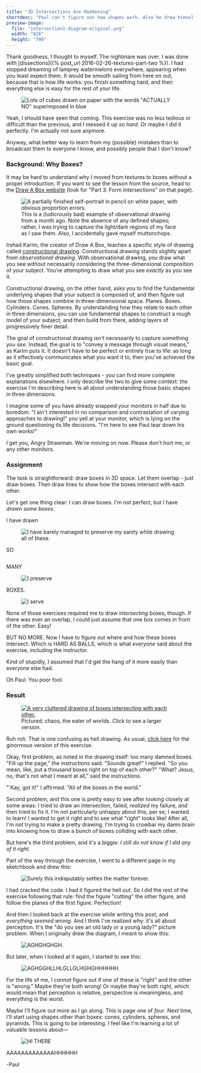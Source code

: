```yaml
---
title: "3D Intersections Are Maddening"
shortdesc: "Paul can't figure out how shapes work. Also he drew himself with muttonchops."
preview-image: 
  file: "intersection1-diagram-original.png"
  width: "826"
  height: "700"
---
```


Thank goodness, I thought to myself. The nightmare was over. I was done with [dissections]({% post_url 2016-02-26-textures-part-two %}). I had stopped dreaming of lamprey watermelons everywhere, appearing when you least expect them. It would be smooth sailing from here on out, because that is how life works: you finish something hard, and then everything else is easy for the rest of your life.<!--more-->

<aside class="midtext-center">
    <figure>
        <img title="PAUL WAS WRONG FOR THE FIRST TIME EVER" alt="Lots of cubes drawn on paper with the words &quot;ACTUALLY NO&quot; superimposed in blue" src="{{ site.baseurl }}/assets/intersections-actually-no.png"/>
    </figure>
</aside>

Yeah, I should have seen that coming. This exercise was no less tedious or difficult than the previous, and I messed it up _so hard_. Or maybe I did it perfectly. I'm actually not sure anymore.

Anyway, what better way to learn from my (possible) mistakes than to broadcast them to everyone I know, and possibly people that I don't know?

### Background: Why Boxes? ###

It may be hard to understand why I moved from textures to boxes without a proper introduction. If you want to see the lesson from the source, head to the [Draw A Box website](http://drawabox.com/lesson/2) (look for "Part 3: Form Intersections" on that page).

<aside class="midtext-right">
    <figure>
        <img title="This is actually an eerily accurate portrait of my Bizarro World twin, Lupa Dald." alt="A partially finished self-portrait in pencil on white paper, with obvious proportion errors." src="{{ site.baseurl }}/assets/observational-self-portrait.png"/>
        <figcaption>This is a (ludicrously bad) example of observational drawing from a month ago. Note the absence of any defined shapes; rather, I was trying to capture the light/dark regions of my face as I saw them. Also, I accidentally gave myself muttonchops.</figcaption>
    </figure>
</aside>

Irshad Karim, the creator of Draw A Box, teaches a specific style of drawing called [constructional drawing](http://drawabox.com/article/construction). Constructional drawing stands slightly apart from _observational drawing_. With observational drawing, you draw what you see without necessarily considering the three-dimensional composition of your subject. You're attempting to draw what you see _exactly_ as you see it.

Constructional drawing, on the other hand, asks you to find the fundamental underlying shapes that your subject is composed of, and then figure out how those shapes combine in three-dimensional space. Planes. Boxes. Cylinders. Cones. Spheres. By understanding how they relate to each other in three dimensions, you can use fundamental shapes to construct a rough model of your subject, and then build from there, adding layers of progressively finer detail.

The goal of constructional drawing isn't necessarily to capture something you _see_. Instead, the goal is to "convey a message through visual means," as Karim puts it. It doesn't have to be perfect or entirely true to life: as long as it effectively communicates what you want it to, then you've achieved the basic goal.

I've greatly simplified both techniques - you can find more complete explanations elsewhere. I only describe the two to give some context: the exercise I'm describing here is all about understanding those basic shapes in three dimensions.

I imagine some of you have already snapped your monitors in half due to boredom. "I ain't interested in no comparison and contrastation of varying approaches to drawing!" you yell at your monitor, which is lying on the ground questioning its life decisions. "I'm here to see Paul tear down his own works!"

I get you, Angry Strawman. We're moving on now. Please don't hurt me, or any other monitors.

### Assignment ###

The task is straightforward: draw boxes in 3D space. Let them overlap - just draw boxes. Then draw lines to show how the boxes intersect with each other.

Let's get one thing clear: I can draw boxes. I'm not perfect, but I have _drawn some boxes_.

I have drawn

<aside class="midtext-center">
    <figure>
        <img title="I have barely managed to preserve my sanity while drawing all of these." src="{{ site.baseurl }}/assets/boxes-plotted-perspective.png"/>
    </figure>
</aside>

SO

<aside class="midtext-center">
    <figure>
        <img title="I barely preserve" alt="" src="{{ site.baseurl }}/assets/boxes-singlepoint-freehand.png"/>
    </figure>
</aside>

MANY

<aside class="midtext-center">
    <figure>
        <img title="I preserve" src="{{ site.baseurl }}/assets/boxes-rotated-freehand.png"/>
    </figure>
</aside>

BOXES.

<aside class="midtext-center">
    <figure>
        <img title="I serve" src="{{ site.baseurl }}/assets/boxes-organic-perspective-freehand.png"/>
    </figure>
</aside>

None of those exercises required me to draw _intersecting_ boxes, though. If there was ever an overlap, I could just assume that one box comes in front of the other. Easy!

BUT NO MORE. Now I have to figure out where and how these boxes intersect. Which is HARD AS BALLS, which is what _everyone_ said about the exercise, including the instructor.

Kind of stupidly, I assumed that I'd get the hang of it more easily than everyone else had.

Oh Paul. You poor fool.

### Result ###

<aside class="midtext-right">
    <figure>
        <a href="{{ site.baseurl }}/assets/intersection1.png" target="_blank"><img alt="A very cluttered drawing of boxes intersecting with each other." title="B   O   X   E   S" src="{{ site.baseurl }}/assets/intersection1.png"/></a>
        <figcaption>Pictured: chaos, the eater of worlds. Click to see a larger version.</figcaption>
    </figure>
</aside>

Ruh roh. That is one confusing as hell drawing. As usual, <a href="{{ site.baseurl }}/assets/intersections-fullsize.png" target="_blank">click here</a> for the ginormous version of this exercise.

Okay, first problem, as noted in the drawing itself: too many damned boxes. "Fill up the page," the instructions said. "Sounds great!" I replied. "So you mean, like, put a thousand boxes right on top of each other?" "What? Jesus, no, that's not what I meant at all," said the instructions.

"'Kay, got it!" I affirmed. "All of the boxes in the world."

Second problem, and this one is pretty easy to see after looking closely at some areas: I tried to draw an intersection, failed, _realized_ my failure, and then tried to fix it. I'm not particularly unhappy about this, per se; I wanted to learn! I wanted to get it right and to see what "right" looks like! After all, I'm not trying to make a pretty drawing. I'm trying to crowbar my damn brain into knowing how to draw a bunch of boxes colliding with each other.

But here's the third problem, and it's a biggie: _I still do not know if I did any of it right._

Part of the way through the exercise, I went to a different page in my sketchbook and drew this:

<aside class="midtext-center">
    <figure>
        <img title="Surely this indisputably settles the matter forever." src="{{ site.baseurl }}/assets/intersection1-diagram.png"/>
    </figure>
</aside>

I had cracked the code. I had it figured the hell _out_. So I did the rest of the exercise following that rule: find the figure "cutting" the other figure, and follow the planes of the first figure. Perfection!

And then I looked back at the exercise while writing this post, and _everything seemed wrong_. And I think I've realized why: it's all about perception. It's the "do you see an old lady or a young lady?" picture problem. When I originally drew the diagram, I meant to show this:

<aside class="midtext-center">
    <figure>
        <img title="AGHGHGHGH." src="{{ site.baseurl }}/assets/intersection1-diagram-original.png"/>
    </figure>
</aside>

But later, when I looked at it again, I started to see this:

<aside class="midtext-center">
    <figure>
        <img title="AGHGGHLLHLGLLGLHGHGHHHHHH." src="{{ site.baseurl }}/assets/intersection1-diagram-alt.png"/>
    </figure>
</aside>

For the life of me, I _cannot_ figure out if one of these is "right" and the other is "wrong." Maybe they're both wrong! Or maybe they're both right, which would mean that perception is relative, perspective is meaningless, and everything is the worst.

Maybe I'll figure out more as I go along. This is page one of _four_. Next time, I'll start using shapes other than boxes: cones, cylinders, spheres, and pyramids. This is going to be interesting. I feel like I'm learning a lot of valuable lessons about—

<aside class="midtext-center">
    <figure>
        <img title="HI THERE" src="{{ site.baseurl }}/assets/dissection2-lampreymelon.png"/>
    </figure>
</aside>

AAAAAAAAAAAAAHHHHHH

-Paul